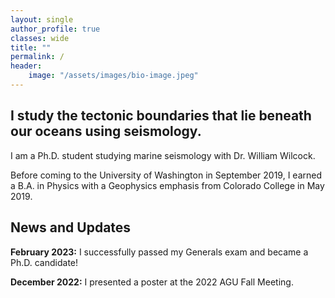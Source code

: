 ```yaml
---
layout: single
author_profile: true
classes: wide
title: ""
permalink: /
header:
    image: "/assets/images/bio-image.jpeg"
---
```


## I study the tectonic boundaries that lie beneath our oceans using seismology.

I am a Ph.D. student studying marine seismology with Dr. William Wilcock.

Before coming to the University of Washington in September 2019, I earned a B.A. in Physics with a Geophysics emphasis from Colorado College in May 2019.

## News and Updates

__February 2023:__ I successfully passed my Generals exam and became a Ph.D. candidate!

__December 2022:__ I presented a poster at the 2022 AGU Fall Meeting. 

